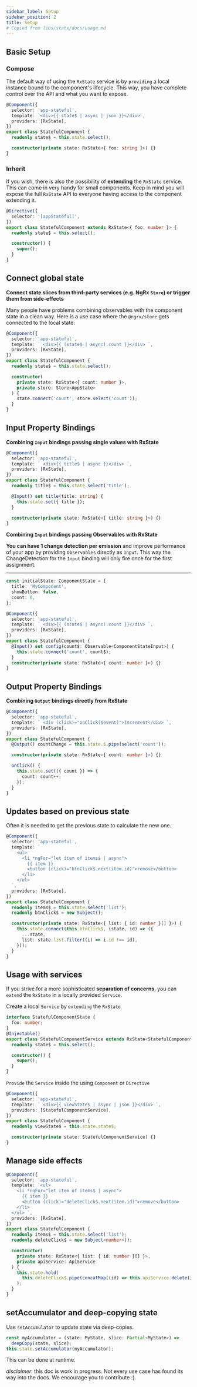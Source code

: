 ```yaml
---
sidebar_label: Setup
sidebar_position: 2
title: Setup
# Copied from libs/state/docs/usage.md
---
```


## Basic Setup

### Compose

The default way of using the `RxState` service is by `providing` a local instance bound to the component's lifecycle.
This way, you have complete control over the API and what you want to expose.

```typescript
@Component({
  selector: 'app-stateful',
  template: `<div>{{ state$ | async | json }}</div>`,
  providers: [RxState],
})
export class StatefulComponent {
  readonly state$ = this.state.select();

  constructor(private state: RxState<{ foo: string }>) {}
}
```

### Inherit

If you wish, there is also the possibility of **extending** the `RxState` service. This can come in very handy for small
components. Keep in mind you will expose the full `RxState` API to everyone having access to the component extending it.

```typescript
@Directive({
  selector: '[appStateful]',
})
export class StatefulComponent extends RxState<{ foo: number }> {
  readonly state$ = this.select();

  constructor() {
    super();
  }
}
```

## Connect global state

**Connect state slices from third-party services (e.g. NgRx `Store`) or trigger them from side-effects**

Many people have problems combining observables with the component state in a clean way.
Here is a use case where the `@ngrx/store` gets connected to the local state:

```typescript
@Component({
  selector: 'app-stateful',
  template: ` <div>{{ (state$ | async).count }}</div> `,
  providers: [RxState],
})
export class StatefulComponent {
  readonly state$ = this.state.select();

  constructor(
    private state: RxState<{ count: number }>,
    private store: Store<AppState>
  ) {
    state.connect('count', store.select('count'));
  }
}
```

## Input Property Bindings

**Combining `Input` bindings passing single values with RxState**

```typescript
@Component({
  selector: 'app-stateful',
  template: ` <div>{{ title$ | async }}</div> `,
  providers: [RxState],
})
export class StatefulComponent {
  readonly title$ = this.state.select('title');

  @Input() set title(title: string) {
    this.state.set({ title });
  }

  constructor(private state: RxState<{ title: string }>) {}
}
```

**Combining `Input` bindings passing Observables with RxState**

**You can have 1 change detection per emission** and improve performance of your app
by providing `Observables` directly as `Input`.
This way the ChangeDetection for the `Input` binding will only fire once for the first assignment.

---

```typescript
const initialState: ComponentState = {
  title: 'MyComponent',
  showButton: false,
  count: 0,
};

@Component({
  selector: 'app-stateful',
  template: ` <div>{{ (state$ | async).count }}</div> `,
  providers: [RxState],
})
export class StatefulComponent {
  @Input() set config(count$: Observable<ComponentStateInput>) {
    this.state.connect('count', count$);
  }
  constructor(private state: RxState<{ count: number }>) {}
}
```

## Output Property Bindings

**Combining `Output` bindings directly from RxState**

```typescript
@Component({
  selector: 'app-stateful',
  template: ` <div (click)="onClick($event)">Increment</div> `,
  providers: [RxState],
})
export class StatefulComponent {
  @Output() countChange = this.state.$.pipe(select('count'));

  constructor(private state: RxState<{ count: number }>) {}

  onClick() {
    this.state.set(({ count }) => {
      count: count++;
    });
  }
}
```

## Updates based on previous state

Often it is needed to get the previous state to calculate the new one.

```typescript
@Component({
  selector: 'app-stateful',
  template: `
    <ul>
      <li *ngFor="let item of items$ | async">
        {{ item }}
        <button (click)="btnClick$.next(item.id)">remove</button>
      </li>
    </ul>
  `,
  providers: [RxState],
})
export class StatefulComponent {
  readonly items$ = this.state.select('list');
  readonly btnClick$ = new Subject();

  constructor(private state: RxState<{ list: { id: number }[] }>) {
    this.state.connect(this.btnClick$, (state, id) => ({
      ...state,
      list: state.list.filter((i) => i.id !== id),
    }));
  }
}
```

## Usage with services

If you strive for a more sophisticated **separation of concerns**, you can `extend` the `RxState` in a
locally provided `Service`.

Create a local `Service` by `extending` the `RxState`

```typescript
interface StatefulComponentState {
  foo: number;
}
@Injectable()
export class StatefulComponentService extends RxState<StatefulComponentState> {
  readonly state$ = this.select();

  constructor() {
    super();
  }
}
```

`Provide` the `Service` inside the using `Component` or `Directive`

```typescript
@Component({
  selector: 'app-stateful',
  template: ` <div>{{ viewState$ | async | json }}</div> `,
  providers: [StatefulComponentService],
})
export class StatefulComponent {
  readonly viewState$ = this.state.state$;

  constructor(private state: StatefulComponentService) {}
}
```

## Manage side effects

```typescript
@Component({
  selector: 'app-stateful',
  template: `<ul>
    <li *ngFor="let item of items$ | async">
      {{ item }}
      <button (click)="deleteClick$.next(item.id)">remove</button>
    </li>
  </ul> `,
  providers: [RxState],
})
export class StatefulComponent {
  readonly items$ = this.state.select('list');
  readonly deleteClick$ = new Subject<number>();

  constructor(
    private state: RxState<{ list: { id: number }[] }>,
    private apiService: ApiService
  ) {
    this.state.hold(
      this.deleteClick$.pipe(concatMap((id) => this.apiService.delete(id)))
    );
  }
}
```

## setAccumulator and deep-copying state

Use `setAccumulator` to update state via deep-copies.

```typescript
const myAccumulator = (state: MyState, slice: Partial<MyState>) =>
  deepCopy(state, slice);
this.state.setAccumulator(myAccumulator);
```

This can be done at runtime.

_disclaimer_: this doc is work in progress. Not every use case has found its way into the docs. We encourage you to contribute :).
